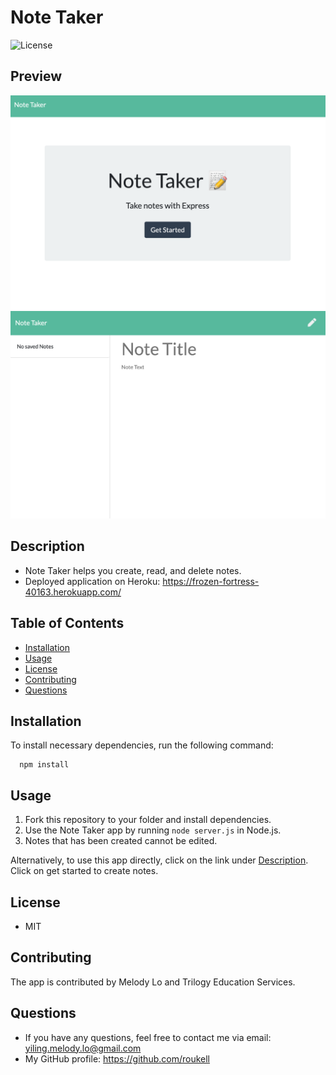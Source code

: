 
  # Note Taker
  ![License](https://img.shields.io/github/license/roukell/note_taker)

  ## Preview
  ![img](./assets/img/screenshot1.png)
  ![img](./assets/img/screenshot2.png)

  ## Description
  * Note Taker helps you create, read, and delete notes.
  * Deployed application on Heroku: https://frozen-fortress-40163.herokuapp.com/

  ## Table of Contents
  * [Installation](#Installation)
  * [Usage](#Usage)
  * [License](#License)
  * [Contributing](#Contributing)
  * [Questions](#Questions)

  ## Installation
  To install necessary dependencies, run the following command:

      npm install

  ## Usage
  1. Fork this repository to your folder and install dependencies.
  2. Use the Note Taker app by running `node server.js` in Node.js. 
  3. Notes that has been created cannot be edited.

  Alternatively, to use this app directly, click on the link under [Description](#Description). Click on get started to create notes.

  ## License
  * MIT

  ## Contributing
  The app is contributed by Melody Lo and Trilogy Education Services.


  ## Questions
  * If you have any questions, feel free to contact me via email: yiling.melody.lo@gmail.com
  * My GitHub profile: https://github.com/roukell

  
  